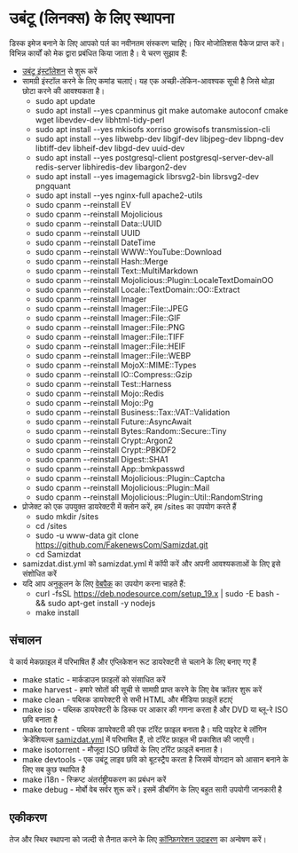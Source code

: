 # उबंटू (लिनक्स) के लिए स्थापना

डिस्क इमेज बनाने के लिए आपको पर्ल का नवीनतम संस्करण चाहिए। फिर मोजोलिशस पैकेज प्राप्त करें।
विभिन्न कार्यों को मेक द्वारा प्रबंधित किया जाता है। ये चरण सुझाव हैं:

* [उबंटू इंस्टॉलेशन](https://ubuntu.com/download/server) से शुरू करें
* सामग्री इंस्टॉल करने के लिए कमांड चलाएं। यह एक अच्छी-लेकिन-आवश्यक सूची है जिसे थोड़ा छोटा करने की आवश्यकता है।
  * sudo apt update
  * sudo apt install --yes cpanminus git make automake autoconf cmake wget libevdev-dev libhtml-tidy-perl
  * sudo apt install --yes mkisofs xorriso growisofs transmission-cli
  * sudo apt install --yes libwebp-dev libgif-dev libjpeg-dev libpng-dev libtiff-dev libheif-dev libgd-dev uuid-dev
  * sudo apt install --yes postgresql-client postgresql-server-dev-all redis-server libhiredis-dev libargon2-dev
  * sudo apt install --yes imagemagick librsvg2-bin librsvg2-dev pngquant
  * sudo apt install --yes nginx-full apache2-utils
  * sudo cpanm --reinstall EV
  * sudo cpanm --reinstall Mojolicious
  * sudo cpanm --reinstall Data::UUID
  * sudo cpanm --reinstall UUID
  * sudo cpanm --reinstall DateTime
  * sudo cpanm --reinstall WWW::YouTube::Download
  * sudo cpanm --reinstall Hash::Merge
  * sudo cpanm --reinstall Text::MultiMarkdown
  * sudo cpanm --reinstall Mojolicious::Plugin::LocaleTextDomainOO
  * sudo cpanm --reinstall Locale::TextDomain::OO::Extract
  * sudo cpanm --reinstall Imager
  * sudo cpanm --reinstall Imager::File::JPEG
  * sudo cpanm --reinstall Imager::File::GIF
  * sudo cpanm --reinstall Imager::File::PNG
  * sudo cpanm --reinstall Imager::File::TIFF
  * sudo cpanm --reinstall Imager::File::HEIF
  * sudo cpanm --reinstall Imager::File::WEBP
  * sudo cpanm --reinstall MojoX::MIME::Types
  * sudo cpanm --reinstall IO::Compress::Gzip
  * sudo cpanm --reinstall Test::Harness
  * sudo cpanm --reinstall Mojo::Redis
  * sudo cpanm --reinstall Mojo::Pg
  * sudo cpanm --reinstall Business::Tax::VAT::Validation
  * sudo cpanm --reinstall Future::AsyncAwait
  * sudo cpanm --reinstall Bytes::Random::Secure::Tiny
  * sudo cpanm --reinstall Crypt::Argon2
  * sudo cpanm --reinstall Crypt::PBKDF2
  * sudo cpanm --reinstall Digest::SHA1
  * sudo cpanm --reinstall App::bmkpasswd
  * sudo cpanm --reinstall Mojolicious::Plugin::Captcha
  * sudo cpanm --reinstall Mojolicious::Plugin::Mail
  * sudo cpanm --reinstall Mojolicious::Plugin::Util::RandomString
* प्रोजेक्ट को एक उपयुक्त डायरेक्टरी में क्लोन करें, हम /sites का उपयोग करते हैं
  * sudo mkdir /sites
  * cd /sites
  * sudo -u www-data git clone https://github.com/FakenewsCom/Samizdat.git
  * cd Samizdat
* samizdat.dist.yml को samizdat.yml में कॉपी करें और अपनी आवश्यकताओं के लिए इसे संशोधित करें
* यदि आप अनुकूलन के लिए [वेबपैक](../webpack/) का उपयोग करना चाहते हैं:
  * curl -fsSL https://deb.nodesource.com/setup_19.x | sudo -E bash - && sudo apt-get install -y nodejs
  * make install

## संचालन

ये कार्य मेकफ़ाइल में परिभाषित हैं और एप्लिकेशन रूट डायरेक्टरी से चलाने के लिए बनाए गए हैं

* make static - मार्कडाउन फ़ाइलों को संसाधित करें
* make harvest - हमारे स्रोतों की सूची से सामग्री प्राप्त करने के लिए वेब क्रॉलर शुरू करें
* make clean - पब्लिक डायरेक्टरी से सभी HTML और मीडिया फ़ाइलें हटाएं
* make iso - पब्लिक डायरेक्टरी के डिस्क पर आकार की गणना करता है और DVD या ब्लू-रे ISO छवि बनाता है
* make torrent - पब्लिक डायरेक्टरी की एक टॉरेंट फ़ाइल बनाता है। यदि पाइरेट बे लॉगिन क्रेडेंशियल्स [samizdat.yml](../../../../samizdat.yml) में परिभाषित हैं, तो टॉरेंट फ़ाइल भी प्रकाशित की जाएगी।
* make isotorrent - मौजूदा ISO छवियों के लिए टॉरेंट फ़ाइलें बनाता है।
* make devtools - एक उबंटू लाइव छवि को बूटस्ट्रैप करता है जिसमें योगदान को आसान बनाने के लिए सब कुछ स्थापित है
* make i18n  - स्क्रिप्ट अंतर्राष्ट्रीयकरण का प्रबंधन करें
* make debug - मोर्बो वेब सर्वर शुरू करें। इसमें डीबगिंग के लिए बहुत सारी उपयोगी जानकारी है

## एकीकरण

तेज और स्थिर स्थापना को जल्दी से तैनात करने के लिए [कॉन्फ़िगरेशन उदाहरण](./etc/) का अन्वेषण करें।